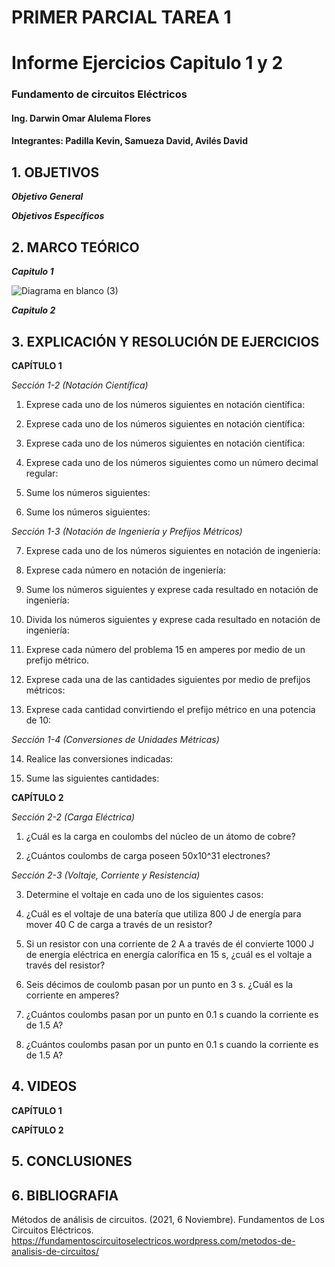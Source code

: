 # PRIMER PARCIAL TAREA 1


# Informe Ejercicios Capitulo 1 y 2
### Fundamento de circuitos Eléctricos 
#### Ing. Darwin Omar Alulema Flores

#### Integrantes: Padilla Kevin, Samueza David, Avilés David


## 1. OBJETIVOS
***Objetivo General***



 ***Objetivos Específicos***

## 2. MARCO TEÓRICO
***Capitulo 1***

 ![Diagrama en blanco (3)](https://user-images.githubusercontent.com/93794279/140619890-bee33b6a-8136-4b49-a34e-707e47491a6a.png)
 

***Capitulo 2***
## 3. EXPLICACIÓN Y RESOLUCIÓN DE EJERCICIOS

**CAPÍTULO 1**

*Sección 1-2 (Notación Científica)*



1. Exprese cada uno de los números siguientes en notación científica: 
 
2. Exprese cada uno de los números siguientes en notación científica:
 
3. Exprese cada uno de los números siguientes en notación científica:
 
4. Exprese cada uno de los números siguientes como un número decimal regular:
 
5. Sume los números siguientes:
 
6. Sume los números siguientes:
 
 
 
 *Sección 1-3 (Notación de Ingeniería y Prefijos Métricos)*
 
7. Exprese cada uno de los números siguientes en notación de ingeniería:
 
8. Exprese cada número en notación de ingeniería:
 
9. Sume los números siguientes y exprese cada resultado en notación de ingeniería:
 
10. Divida los números siguientes y exprese cada resultado en notación de ingeniería:
 
11. Exprese cada número del problema 15 en amperes por medio de un prefijo métrico. 
 
12. Exprese cada una de las cantidades siguientes por medio de prefijos métricos:
 
13. Exprese cada cantidad convirtiendo el prefijo métrico en una potencia de 10:

 *Sección 1-4 (Conversiones de Unidades Métricas)*
 
14. Realice las conversiones indicadas:
 
15. Sume las siguientes cantidades:



**CAPÍTULO 2**

*Sección 2-2 (Carga Eléctrica)*


1. ¿Cuál es la carga en coulombs del núcleo de un átomo de cobre?

2. ¿Cuántos coulombs de carga poseen 50x10^31 electrones?


*Sección 2-3 (Voltaje, Corriente y Resistencia)*

3. Determine el voltaje en cada uno de los siguientes casos:

4. ¿Cuál es el voltaje de una batería que utiliza 800 J de energía para mover 40 C de carga a través de un resistor?

5. Si un resistor con una corriente de 2 A a través de él convierte 1000 J de energía eléctrica en energía calorífica en 15 s, ¿cuál es el voltaje a través del resistor?

6. Seis décimos de coulomb pasan por un punto en 3 s. ¿Cuál es la corriente en amperes?

7. ¿Cuántos coulombs pasan por un punto en 0.1 s cuando la corriente es de 1.5 A?

8. ¿Cuántos coulombs pasan por un punto en 0.1 s cuando la corriente es de 1.5 A?



## 4. VIDEOS
**CAPÍTULO 1**

**CAPÍTULO 2**

## 5. CONCLUSIONES

## 6. BIBLIOGRAFIA
Métodos de análisis de circuitos. (2021, 6 Noviembre). Fundamentos de Los Circuitos Eléctricos. https://fundamentoscircuitoselectricos.wordpress.com/metodos-de-analisis-de-circuitos/
